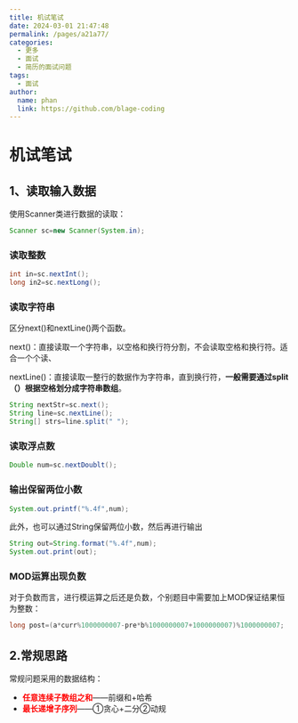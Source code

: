 ```yaml
---
title: 机试笔试
date: 2024-03-01 21:47:48
permalink: /pages/a21a77/
categories:
  - 更多
  - 面试
  - 简历的面试问题
tags:
  - 面试
author: 
  name: phan
  link: https://github.com/blage-coding
---
```

# 机试笔试

## 1、读取输入数据

使用Scanner类进行数据的读取：

```java
Scanner sc=new Scanner(System.in);
```

### 读取整数

```java
int in=sc.nextInt();
long in2=sc.nextLong();
```

### 读取字符串

区分next()和nextLine()两个函数。

next()：直接读取一个字符串，以空格和换行符分割，不会读取空格和换行符。适合一个个读、

nextLine()：直接读取一整行的数据作为字符串，直到换行符，**一般需要通过split（）根据空格划分成字符串数组**。

```java
String nextStr=sc.next();
String line=sc.nextLine();
String[] strs=line.split(" ");
```

### 读取浮点数

```java
Double num=sc.nextDoublt();
```

### 输出保留两位小数

```java
System.out.printf("%.4f",num);
```

此外，也可以通过String保留两位小数，然后再进行输出

```java
String out=String.format("%.4f",num);
System.out.print(out);
```

### MOD运算出现负数

对于负数而言，进行模运算之后还是负数，个别题目中需要加上MOD保证结果恒为整数：

```java
long post=(a*curr%1000000007-pre*b%1000000007+1000000007)%1000000007;
```

## 2.常规思路

常规问题采用的数据结构：

- <font color="red">**任意连续子数组之和**</font>——前缀和+哈希
- <font color="red">**最长递增子序列**</font>——①贪心+二分②动规